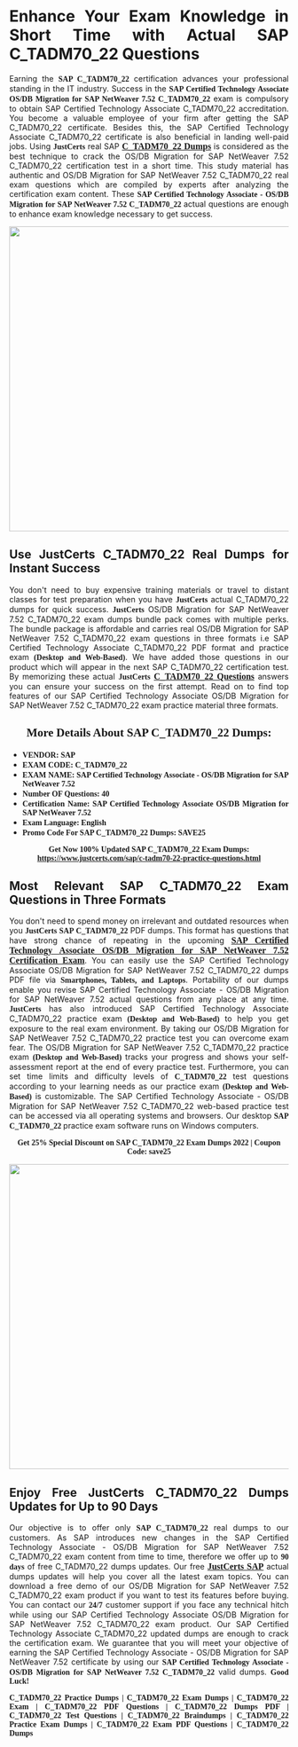 <h1 style="text-align: justify;"><strong>Enhance Your Exam Knowledge in Short Time with Actual SAP C_TADM70_22 Questions</strong></h1>

<p style="text-align: justify;">Earning the <span style="font-family:Georgia,serif;"><strong>SAP C_TADM70_22</strong></span> certification advances your professional standing in the IT industry. Success in the <span style="font-family:Georgia,serif;"><strong>SAP Certified Technology Associate OS/DB Migration for SAP NetWeaver 7.52 C_TADM70_22</strong></span> exam is compulsory to obtain SAP Certified Technology Associate C_TADM70_22 accreditation. You become a valuable employee of your firm after getting the SAP C_TADM70_22 certificate. Besides this, the SAP Certified Technology Associate C_TADM70_22 certificate is also beneficial in landing well-paid jobs. Using <span style="font-size:14px;"><span style="font-family:Georgia,serif;"><strong>JustCerts</strong></span></span> real SAP <a href="https://www.justcerts.com/sap/c-tadm70-22-practice-questions.html"><span style="font-size:16px;"><span style="font-family:Georgia,serif;"><strong>C_TADM70_22 Dumps</strong></span></span></a> is considered as the best technique to crack the OS/DB Migration for SAP NetWeaver 7.52 C_TADM70_22 certification test in a short time. This study material has authentic and OS/DB Migration for SAP NetWeaver 7.52 C_TADM70_22 real exam questions which are compiled by experts after analyzing the certification exam content. These <span style="font-family:Georgia,serif;"><strong>SAP Certified Technology Associate - OS/DB Migration for SAP NetWeaver 7.52 C_TADM70_22 </strong></span>actual questions are enough to enhance exam knowledge necessary to get success.</p>

<p style="text-align: center;"><a href="https://www.justcerts.com/sap/c-tadm70-22-practice-questions.html"><img alt="" src="https://i.imgur.com/vMtJAhX.jpg" style="width: 1350px; height: 550px;" /></a></p>

<h2 style="text-align: justify;"><strong>Use JustCerts C_TADM70_22 Real Dumps for Instant Success</strong></h2>

<p style="text-align: justify;">You don't need to buy expensive training materials or travel to distant classes for test preparation when you have <span style="font-size:14px;"><span style="font-family:Georgia,serif;"><strong>JustCerts</strong></span></span> actual C_TADM70_22 dumps for quick success. <span style="font-size:14px;"><span style="font-family:Georgia,serif;"><strong>JustCerts</strong></span></span> OS/DB Migration for SAP NetWeaver 7.52 C_TADM70_22 exam dumps bundle pack comes with multiple perks. The bundle package is affordable and carries real OS/DB Migration for SAP NetWeaver 7.52 C_TADM70_22 exam questions in three formats i.e SAP Certified Technology Associate C_TADM70_22 PDF format and practice exam <span style="font-family:Georgia,serif;"><strong>(Desktop and Web-Based)</strong></span>. We have added those questions in our product which will appear in the next SAP C_TADM70_22 certification test. By memorizing these actual <span style="font-size:14px;"><span style="font-family:Georgia,serif;"><strong>JustCerts</strong></span></span> <a href="https://www.justcerts.com/sap/c-tadm70-22-practice-questions.html"><span style="font-size:16px;"><span style="font-family:Georgia,serif;"><strong>C_TADM70_22 Questions</strong></span></span></a> answers you can ensure your success on the first attempt. Read on to find top features of our SAP Certified Technology Associate OS/DB Migration for SAP NetWeaver 7.52 C_TADM70_22 exam practice material three formats.</p>

<h2 style="text-align: center;"><strong><span style="font-family:Georgia,serif;">More Details About SAP C_TADM70_22 Dumps:</span></strong></h2>

<ul>
	<li style="text-align: justify;"><span style="font-size:14px;"><span style="font-family:Georgia,serif;"><strong>VENDOR: SAP</strong></span></span></li>
	<li style="text-align: justify;"><span style="font-size:14px;"><span style="font-family:Georgia,serif;"><strong>EXAM CODE: C_TADM70_22</strong></span></span></li>
	<li style="text-align: justify;"><span style="font-size:14px;"><span style="font-family:Georgia,serif;"><strong>EXAM NAME: SAP Certified Technology Associate - OS/DB Migration for SAP NetWeaver 7.52</strong></span></span></li>
	<li style="text-align: justify;"><span style="font-size:14px;"><span style="font-family:Georgia,serif;"><strong>Number OF Questions: 40</strong></span></span></li>
	<li style="text-align: justify;"><span style="font-size:14px;"><span style="font-family:Georgia,serif;"><strong>Certification Name: SAP Certified Technology Associate OS/DB Migration for SAP NetWeaver 7.52</strong></span></span></li>
	<li style="text-align: justify;"><span style="font-size:14px;"><span style="font-family:Georgia,serif;"><strong>Exam Language: English</strong></span></span></li>
	<li style="text-align: justify;"><span style="font-size:14px;"><span style="font-family:Georgia,serif;"><strong>Promo Code For SAP C_TADM70_22 Dumps: SAVE25</strong></span></span></li>
</ul>

<p style="text-align: center;"><strong><span style="font-family:Georgia,serif;"><span style="font-size:14px;">Get Now 100% Updated SAP C_TADM70_22 Exam Dumps:</span> <a href="https://www.justcerts.com/sap/c-tadm70-22-practice-questions.html">https://www.justcerts.com/sap/c-tadm70-22-practice-questions.html</a></span></strong></p>

<h2 style="text-align: justify;"><strong>Most Relevant SAP C_TADM70_22 Exam Questions in Three Formats</strong></h2>

<p style="text-align: justify;">You don't need to spend money on irrelevant and outdated resources when you <span style="font-size:14px;"><span style="font-family:Georgia,serif;"><strong>JustCerts</strong></span></span> <span style="font-family:Georgia,serif;"><strong>SAP C_TADM70_22</strong></span> PDF dumps. This format has questions that have strong chance of repeating in the upcoming <a href="https://www.justcerts.com/sap/sap-certified-technology-associate-certification-exams.html"><span style="font-size:16px;"><span style="font-family:Georgia,serif;"><strong>SAP Certified Technology Associate OS/DB Migration for SAP NetWeaver 7.52 Certification Exam</strong></span></span></a>. You can easily use the SAP Certified Technology Associate OS/DB Migration for SAP NetWeaver 7.52 C_TADM70_22 dumps PDF file via <span style="font-family:Georgia,serif;"><strong>Smartphones, Tablets, and Laptops</strong></span>. Portability of our dumps enable you revise SAP Certified Technology Associate - OS/DB Migration for SAP NetWeaver 7.52 actual questions from any place at any time. <span style="font-size:14px;"><span style="font-family:Georgia,serif;"><strong>JustCerts</strong></span></span> has also introduced SAP Certified Technology Associate C_TADM70_22 practice exam <span style="font-family:Georgia,serif;"><strong>(Desktop and Web-Based)</strong></span> to help you get exposure to the real exam environment. By taking our OS/DB Migration for SAP NetWeaver 7.52 C_TADM70_22 practice test you can overcome exam fear. The OS/DB Migration for SAP NetWeaver 7.52 C_TADM70_22 practice exam <span style="font-family:Georgia,serif;"><strong>(Desktop and Web-Based)</strong></span> tracks your progress and shows your self-assessment report at the end of every practice test. Furthermore, you can set time limits and difficulty levels of <span style="font-family:Georgia,serif;"><strong>C_TADM70_22 </strong></span> test questions according to your learning needs as our practice exam <span style="font-family:Georgia,serif;"><strong>(Desktop and Web-Based)</strong></span> is customizable. The SAP Certified Technology Associate - OS/DB Migration for SAP NetWeaver 7.52 C_TADM70_22 web-based practice test can be accessed via all operating systems and browsers. Our desktop<span style="font-family:Georgia,serif;"><strong> SAP C_TADM70_22 </strong></span>practice exam software runs on Windows computers.</p>

<p style="text-align: center;"><span style="font-size:14px;"><strong><span style="font-family:Georgia,serif;">Get 25% Special Discount on SAP C_TADM70_22 Exam Dumps 2022 | Coupon Code: save25</span></strong></span></p>

<p style="text-align: center;"><span style="font-size:14px;"><strong><span style="font-family:Georgia,serif;"><a href="https://www.justcerts.com/sap/c-tadm70-22-practice-questions.html"><img alt="" src="https://i.imgur.com/2CC6Cda.jpg" style="width: 1350px; height: 550px;" /></a></span></strong></span></p>

<h2 style="text-align: justify;"><strong>Enjoy Free JustCerts C_TADM70_22 Dumps Updates for Up to 90 Days</strong></h2>

<p style="text-align: justify;">Our objective is to offer only <span style="font-family:Georgia,serif;"><strong>SAP C_TADM70_22</strong></span> real dumps to our customers. As SAP introduces new changes in the SAP Certified Technology Associate - OS/DB Migration for SAP NetWeaver 7.52 C_TADM70_22 exam content from time to time, therefore we offer up to <span style="font-family:Georgia,serif;"><strong>90 days</strong></span> of free C_TADM70_22 dumps updates. Our free <a href="https://www.justcerts.com/sap-certification-exams.html"><span style="font-size:16px;"><span style="font-family:Georgia,serif;"><strong>JustCerts SAP</strong></span></span></a> actual dumps updates will help you cover all the latest exam topics. You can download a free demo of our OS/DB Migration for SAP NetWeaver 7.52 C_TADM70_22 exam product if you want to test its features before buying. You can contact our <span style="font-family:Georgia,serif;"><strong>24/7</strong></span> customer support if you face any technical hitch while using our SAP Certified Technology Associate OS/DB Migration for SAP NetWeaver 7.52 C_TADM70_22 exam product. Our SAP Certified Technology Associate C_TADM70_22 updated dumps are enough to crack the certification exam. We guarantee that you will meet your objective of earning the SAP Certified Technology Associate - OS/DB Migration for SAP NetWeaver 7.52 certificate by using our <span style="font-family:Georgia,serif;"><strong>SAP Certified Technology Associate - OS/DB Migration for SAP NetWeaver 7.52 C_TADM70_22</strong></span> valid dumps. <span style="font-size:14px;"><span style="font-family:Georgia,serif;"><strong>Good Luck!</strong></span></span></p>

<p style="text-align: justify;"><span style="font-family:Georgia,serif;"><strong>C_TADM70_22 Practice Dumps | C_TADM70_22 Exam Dumps | C_TADM70_22 Exam | C_TADM70_22 PDF Questions | C_TADM70_22 Dumps PDF | C_TADM70_22 Test Questions | C_TADM70_22 Braindumps | C_TADM70_22 Practice Exam Dumps | C_TADM70_22 Exam PDF Questions | C_TADM70_22 Dumps</strong></span></p>
